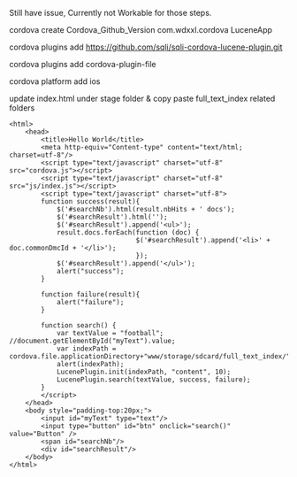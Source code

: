 
Still have issue, Currently not Workable for those steps.


cordova create Cordova_Github_Version com.wdxxl.cordova LuceneApp

cordova plugins add https://github.com/sqli/sqli-cordova-lucene-plugin.git

cordova plugins add cordova-plugin-file

cordova platform add ios


update index.html under stage folder & copy paste full_text_index related folders
```
<html>
    <head>
        <title>Hello World</title>
        <meta http-equiv="Content-type" content="text/html; charset=utf-8"/>
        <script type="text/javascript" charset="utf-8" src="cordova.js"></script>
        <script type="text/javascript" charset="utf-8" src="js/index.js"></script>
        <script type="text/javascript" charset="utf-8">
        function success(result){
            $('#searchNb').html(result.nbHits + ' docs');
            $('#searchResult').html('');
            $('#searchResult').append('<ul>');
            result.docs.forEach(function (doc) {
                                $('#searchResult').append('<li>' + doc.commonDmcId + '</li>');
                                });
            $('#searchResult').append('</ul>');
            alert("success");
        }
        
        function failure(result){
            alert("failure");
        }
        
        function search() {
            var textValue = "football"; //document.getElementById("myText").value;
            var indexPath = cordova.file.applicationDirectory+"www/storage/sdcard/full_text_index/";
            alert(indexPath);
            LucenePlugin.init(indexPath, "content", 10);
            LucenePlugin.search(textValue, success, failure);
        }
        </script>
    </head>
    <body style="padding-top:20px;">
        <input id="myText" type="text"/>
        <input type="button" id="btn" onclick="search()" value="Button" />
        <span id="searchNb"/>
        <div id="searchResult"/>
    </body>
</html>

```